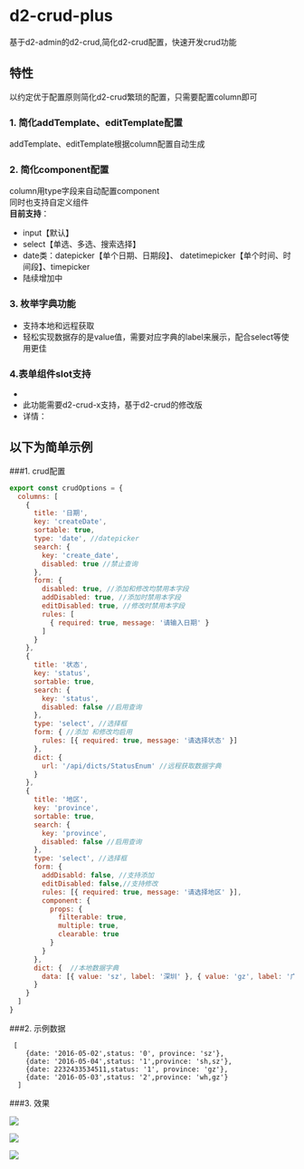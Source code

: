 # d2-crud-plus
基于d2-admin的d2-crud,简化d2-crud配置，快速开发crud功能

## 特性
以约定优于配置原则简化d2-crud繁琐的配置，只需要配置column即可      
### 1. 简化addTemplate、editTemplate配置 

addTemplate、editTemplate根据column配置自动生成

### 2. 简化component配置   

column用type字段来自动配置component    
同时也支持自定义组件    
**目前支持**：   
 * input【默认】   
 * select【单选、多选、搜索选择】   
 * date类：datepicker【单个日期、日期段】、 datetimepicker【单个时间、时间段】、timepicker
 * 陆续增加中   

### 3. 枚举字典功能  

* 支持本地和远程获取
* 轻松实现数据存的是value值，需要对应字典的label来展示，配合select等使用更佳

### 4.表单组件slot支持
* 
* 此功能需要d2-crud-x支持，基于d2-crud的修改版
* 详情：

## 以下为简单示例
###1. crud配置
```javascript
export const crudOptions = {
  columns: [
    {
      title: '日期',
      key: 'createDate',
      sortable: true,
      type: 'date', //datepicker
      search: {
        key: 'create_date',
        disabled: true //禁止查询
      },
      form: {
        disabled: true, //添加和修改均禁用本字段
        addDisabled: true, //添加时禁用本字段
        editDisabled: true, //修改时禁用本字段
        rules: [
          { required: true, message: '请输入日期' }
        ]
      }
    },
    {
      title: '状态',
      key: 'status',
      sortable: true,
      search: {
        key: 'status',
        disabled: false //启用查询
      },
      type: 'select', //选择框
      form: { //添加 和修改均启用
        rules: [{ required: true, message: '请选择状态' }]
      },
      dict: {
        url: '/api/dicts/StatusEnum' //远程获取数据字典
      }
    },
    {
      title: '地区', 
      key: 'province', 
      sortable: true,
      search: {
        key: 'province',
        disabled: false //启用查询
      },
      type: 'select', //选择框
      form: {
        addDisabld: false, //支持添加
        editDisabled: false,//支持修改
        rules: [{ required: true, message: '请选择地区' }],
        component: {
          props: {
            filterable: true,
            multiple: true,
            clearable: true
          }
        }
      },
      dict: {  //本地数据字典
        data: [{ value: 'sz', label: '深圳' }, { value: 'gz', label: '广州' }, { value: 'wh', label: '武汉' }, { value: 'sh', label: '上海' }]
      }
    }
  ]
}
``` 
###2. 示例数据
```
 [
    {date: '2016-05-02',status: '0', province: 'sz'},
    {date: '2016-05-04',status: '1',province: 'sh,sz'},
    {date: 2232433534511,status: '1', province: 'gz'},
    {date: '2016-05-03',status: '2',province: 'wh,gz'}
  ]
```
###3. 效果    

![](https://raw.githubusercontent.com/greper/d2-crud-plus/master/doc/image/list.png)

![](https://raw.githubusercontent.com/greper/d2-crud-plus/master/doc/image/add.png)

![](https://raw.githubusercontent.com/greper/d2-crud-plus/master/doc/image/edit.png)


